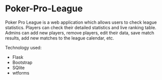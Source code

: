 # Poker-Pro-League

Poker Pro League is a web application which allows users to check league statistics. Players can check their detailed statistics and live ranking table. Admins can add new players, remove players, edit their data, save match results, add new matches to the league calendar, etc.

Technology used:
* Flask
* Bootstrap
* SQlite
* wtforms
